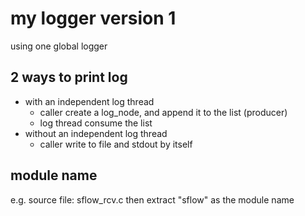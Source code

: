 # my logger version 1
using one global logger

## 2 ways to print log
* with an independent log thread
    * caller create a log_node, and append it to the list (producer)
    * log thread consume the list
* without an independent log thread
    * caller write to file and stdout by itself
 
## module name
e.g.
    source file: sflow_rcv.c
    then extract "sflow" as the module name
